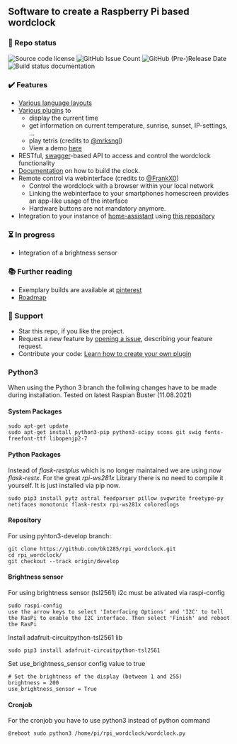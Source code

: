 ## Software to create a Raspberry Pi based wordclock

### :vertical_traffic_light: Repo status

<p align="left">
 <img alt="Source code license" src="https://img.shields.io/badge/license-GPL--3.0-informational"/>
 <img alt="GitHub Issue Count" src="https://img.shields.io/github/issues/bk1285/rpi_wordclock"/>
 <img alt="GitHub (Pre-)Release Date" src="https://img.shields.io/github/release-date-pre/bk1285/rpi_wordclock">
 <img alt="Build status documentation" src="https://readthedocs.org/projects/rpi-wordclock/badge/"/>
</p>

### ✔️ Features
 * [Various language layouts](https://github.com/bk1285/rpi_wordclock/tree/master/wordclock_layouts)
 * [Various plugins](https://github.com/bk1285/rpi_wordclock/tree/master/wordclock_plugins) to
     * display the current time
     * get information on current temperature, sunrise, sunset, IP-settings, ...
     * play tetris (credits to [@mrksngl](https://github.com/mrksngl))
     * View a demo [here](https://youtu.be/wcLQDykRBbM?t=84)
 * RESTful, [swagger](https://swagger.io/specification/)-based API to access and control the wordclock functionality
 * [Documentation](http://rpi-wordclock.readthedocs.io/en/master/) on how to build the clock.
 * Remote control via webinterface (credits to [@FrankX0](https://github.com/FrankX0))
     * Control the wordclock with a browser within your local network
     * Linking the webinterface to your smartphones homescreen provides an app-like usage of the interface
     * Hardware buttons are not mandatory anymore.
 * Integration to your instance of [home-assistant](https://www.home-assistant.io/) using [this repository](https://github.com/bk1285/rpi_wordclock_for_homeassistant/)
  
### ⏳ In progress
 * Integration of a brightness sensor

### :books: Further reading
 * Exemplary builds are available at [pinterest](https://www.pinterest.de/berndkrolla/wordclock-gallery/)
 * [Roadmap](https://github.com/bk1285/rpi_wordclock/projects)

### 👏 Support 
 * Star this repo, if you like the project. 
 * Request a new feature by [opening a issue](https://github.com/bk1285/rpi_wordclock/issues), describing your feature request.
 * Contribute your code: [Learn how to create your own plugin](https://rpi-wordclock.readthedocs.io/en/master/doc_further_reading.html#adding-a-new-plugin)

### Python3
When using the Python 3 branch the follwing changes have to be made during installation.
Tested on latest Raspian Buster (11.08.2021)

#### System Packages
```
sudo apt-get update
sudo apt-get install python3-pip python3-scipy scons git swig fonts-freefont-ttf libopenjp2-7
```

#### Python Packages
Instead of *flask-restplus* which is no longer maintained we are using now *flask-restx*.
For the great *rpi-ws281x* Library there is no need to compile it yourself. It is just installed via pip now.

```
sudo pip3 install pytz astral feedparser pillow svgwrite freetype-py netifaces monotonic flask-restx rpi-ws281x coloredlogs
```

#### Repository
For using pyhton3-develop branch:

```
git clone https://github.com/bk1285/rpi_wordclock.git
cd rpi_wordclock/
git checkout --track origin/develop
```

#### Brightness sensor

For using brightness sensor (tsl2561) i2c must be ativated via raspi-config

```
sudo raspi-config
use the arrow keys to select 'Interfacing Options' and 'I2C' to tell the RasPi to enable the I2C interface. Then select 'Finish' and reboot the RasPi
```

Install adafruit-circuitpython-tsl2561 lib
```
sudo pip3 install adafruit-circuitpython-tsl2561
```

Set use_brightness_sensor config value to true
```
# Set the brightness of the display (between 1 and 255)
brightness = 200
use_brightness_sensor = True
```

#### Cronjob
For the cronjob you have to use python3 instead of python command

```
@reboot sudo python3 /home/pi/rpi_wordclock/wordclock.py
```
